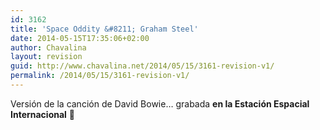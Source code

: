 ```yaml
---
id: 3162
title: 'Space Oddity &#8211; Graham Steel'
date: 2014-05-15T17:35:06+02:00
author: Chavalina
layout: revision
guid: http://www.chavalina.net/2014/05/15/3161-revision-v1/
permalink: /2014/05/15/3161-revision-v1/
---
```

Versión de la canción de David Bowie&#8230; grabada **en la Estación Espacial Internacional** 🙂